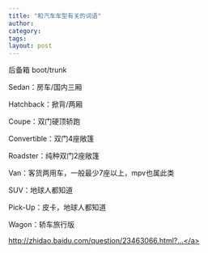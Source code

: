 ```yaml
---
title: "和汽车车型有关的词语"
author:
category: 
tags: 
layout: post
---
```

后备箱 boot/trunk

Sedan：房车/国内三厢

Hatchback：掀背/两厢

Coupe：双门硬顶轿跑

Convertible：双门4座敞篷

Roadster：纯种双门2座敞篷

Van：客货两用车，一般最少7座以上，mpv也属此类

SUV：地球人都知道

Pick-Up：皮卡，地球人都知道

Wagon：轿车旅行版

<a href="http://zhidao.baidu.com/question/23463066.html?fr=qrl3">http://zhidao.baidu.com/question/23463066.html?...</a>

